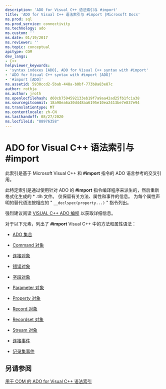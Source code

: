 ```yaml
---
description: 'ADO for Visual C++ 语法索引与 #import'
title: 'ADO for Visual C++ 语法索引与 #import |Microsoft Docs'
ms.prod: sql
ms.prod_service: connectivity
ms.technology: ado
ms.custom: ''
ms.date: 01/19/2017
ms.reviewer: ''
ms.topic: conceptual
apitype: COM
dev_langs:
- C++
helpviewer_keywords:
- 'syntax indexes [ADO], ADO for Visual C++ syntax with #import'
- 'ADO for Visual C++ syntax with #import [ADO]'
- '#import [ADO]'
ms.assetid: 5930ccd2-5bab-448a-b0bf-773b8a83e87c
author: rothja
ms.author: jroth
ms.openlocfilehash: d60cb7594592133eb19f7a9aa42ad25fb1fc1a38
ms.sourcegitcommit: 18a98ea6a30d448aa6195e10ea2413be7e837e94
ms.translationtype: MT
ms.contentlocale: zh-CN
ms.lasthandoff: 08/27/2020
ms.locfileid: "88976358"
---
```

# <a name="ado-for-visual-c-syntax-index-with-import"></a>ADO for Visual C++ 语法索引与 #import
此索引是基于 Microsoft Visual C++ 和 **#import** 指令的 ADO 语言参考的交叉引用。  
  
 此特定索引是通过使用针对 ADO 的 **#import** 指令编译程序来派生的，然后重新格式化生成的 \* .tlh 文件。 仅保留有关方法、属性和事件的信息。 为每个属性声明的替代语法按相应的 " `__declspec(property...)` " 指令列出。  
  
 强烈建议阅读 [VISUAL C++ ADO 编程](../../guide/appendixes/visual-c-ado-programming.md) 以获取详细信息。  
  
 对于以下元素，列出了 **#import** Visual C++ 中的方法和属性语法：  
  
-   [ADO 集合](./collections-visual-c-syntax-index-with-sharpimport.md)  
  
-   [Command 对象](./command-visual-c-syntax-index-with-sharpimport.md)  
  
-   [连接对象](./connection-visual-c-syntax-index-with-sharpimport.md)  
  
-   [错误对象](./error-visual-c-syntax-index-with-sharpimport.md)  
  
-   [字段对象](./field-visual-c-syntax-index-with-sharpimport.md)  
  
-   [Parameter 对象](./parameter-visual-c-syntax-index-with-sharpimport.md)  
  
-   [Property 对象](./property-visual-c-syntax-index-with-sharpimport.md)  
  
-   [Record 对象](./record-visual-c-syntax-index-with-sharpimport.md)  
  
-   [Recordset 对象](./recordset-visual-c-syntax-index-with-sharpimport.md)  
  
-   [Stream 对象](./stream-visual-c-syntax-index-with-sharpimport.md)  
  
-   [连接事件](./connectionevents-visual-c-syntax-index-with-sharpimport.md)  
  
-   [记录集事件](./recordsetevents-visual-c-syntax-index-with-sharpimport.md)  
  
## <a name="see-also"></a>另请参阅  
 [用于 COM 的 ADO for Visual C++ 语法索引‎](./ado-for-visual-c-syntax-index-for-com.md)